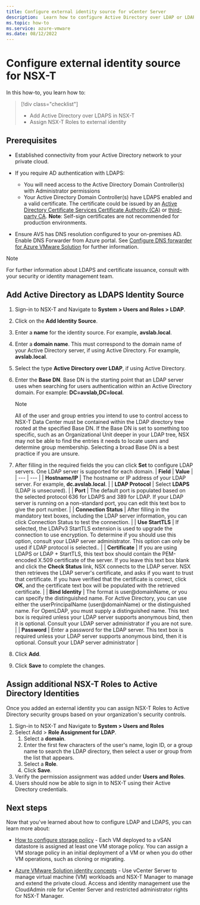 ```yaml
---
title: Configure external identity source for vCenter Server
description:  Learn how to configure Active Directory over LDAP or LDAPS for vCenter Server as an external identity source.
ms.topic: how-to
ms.service: azure-vmware
ms.date: 08/12/2022
---
```


# Configure external identity source for NSX-T

In this how-to, you learn how to:

> [!div class="checklist"]
> * Add Active Directory over LDAPS in NSX-T
> * Assign NSX-T Roles to external identity

## Prerequisites

- Established connectivity from your Active Directory network to your private cloud.

- If you require AD authentication with LDAPS:

    - You will need access to the Active Directory Domain Controller(s) with Administrator permissions
    - Your Active Directory Domain Controller(s) have LDAPS enabled and a valid certificate. The certificate could be issued by an [Active Directory Certificate Services Certificate Authority (CA)](https://social.technet.microsoft.com/wiki/contents/articles/2980.ldap-over-ssl-ldaps-certificate.aspx) or [third-party CA](https://docs.microsoft.com/troubleshoot/windows-server/identity/enable-ldap-over-ssl-3rd-certification-authority). **Note**: Self-sign certificates are not recommended for production environments.  

- Ensure AVS has DNS resolution configured to your on-premises AD. Enable DNS Forwarder from Azure portal. See [Configure DNS forwarder for Azure VMware Solution](https://docs.microsoft.com/azure/azure-vmware/configure-dns-azure-vmware-solution) for further information.


>[!NOTE]
>For further information about LDAPS and certificate issuance, consult with your security or identity management team.



## Add Active Directory as LDAPS Identity Source

1. Sign-in to NSX-T and Navigate to **System > Users and Roles > LDAP**.
1. Click on the **Add Identity Source**.
1. Enter a **name** for the identity source. For example, **avslab.local**. 
1. Enter a **domain name**. This must correspond to the domain name of your Active Directory server, if using Active Directory. For example, **avslab.local**. 
1. Select the type **Active Directory over LDAP**, if using Active Directory.
1. Enter the  **Base DN**. Base DN is the starting point that an LDAP server uses when searching for users authentication within an Active Directory domain. For example: **DC=avslab,DC=local**. 

    >[!NOTE]
    >All of the user and group entries you intend to use to control access to NSX-T Data Center must be contained within the LDAP directory tree rooted at the specified Base DN. If the Base DN is set to something too specific, such as an Organizational Unit deeper in your LDAP tree, NSX may not be able to find the entries it needs to locate users and determine group membership. Selecting a broad Base DN is a best practice if you are unsure.
1. After filling in the required fields the you can click **Set** to configure LDAP servers. One LDAP server is supported for each domain.
   | **Field** | **Value** |
   | --- | --- |
   | **Hostname/IP**  | The hostname or IP address of your LDAP server. For example, **dc.avslab.local**.  |
   | **LDAP Protocol** | Select **LDAPS** (LDAP is unsecured).  |
   | **Port**  | The default port is populated based on the selected protocol 636 for LDAPS and 389 for LDAP. If your LDAP server is running on a non-standard port, you can edit this text box to give the port number. |
   | **Connection Status**  | After filling in the mandatory text boxes, including the LDAP server information, you can click Connection Status to test the connection. |
   | **Use StartTLS**  |  If selected, the LDAPv3 StartTLS extension is used to upgrade the connection to use encryption. To determine if you should use this option, consult your LDAP server administrator. This option can only be used if LDAP protocol is selected..  |
   | **Certificate**  | If you are using LDAPS or LDAP + StartTLS, this text box should contain the PEM-encoded X.509 certificate of the server. If you leave this text box blank and click the **Check Status** link, NSX connects to the LDAP server. NSX then retrieves the LDAP server's certificate, and asks if you want to trust that certificate. If you have verified that the certificate is correct, click **OK**, and the certificate text box will be populated with the retrieved certificate.  |
   | **Bind Identity**  | The format is user@domainName, or you can specify the distinguished name. For Active Directory, you can use either the userPrincipalName (user@domainName) or the distinguished name. For OpenLDAP, you must supply a distinguished name. This text box is required unless your LDAP server supports anonymous bind, then it is optional. Consult your LDAP server administrator if you are not sure. |
   | **Password**  | Enter a password for the LDAP server. This text box is required unless your LDAP server supports anonymous bind, then it is optional. Consult your LDAP server administrator  |
   
1. Click **Add**.
1. Click **Save** to complete the changes.

## Assign additional NSX-T Roles to Active Directory Identities
Once you added an external identity you can assign NSX-T Roles to Active Directory security groups based on your organization's security controls.

1. Sign-in to NSX-T and Navigate to **System > Users and Roles**
1. Select Add > **Role Assignment for LDAP**.
    1. Select a **domain**.
    1. Enter the first few characters of the user's name, login ID, or a group name to search the LDAP directory, then select a user or group from the list that appears.
    1. Select a **Role**. 
    1. Click **Save**.
1. Verify the permission assignment was added under **Users and Roles**.
1. Users should now be able to sign in to NSX-T using their Active Directory credentials.

## Next steps

Now that you've learned about how to configure LDAP and LDAPS, you can learn more about:

- [How to configure storage policy](configure-storage-policy.md) - Each VM deployed to a vSAN datastore is assigned at least one VM storage policy. You can assign a VM storage policy in an initial deployment of a VM or when you do other VM operations, such as cloning or migrating.

- [Azure VMware Solution identity concepts](concepts-identity.md) - Use vCenter Server to manage virtual machine (VM) workloads and NSX-T Manager to manage and extend the private cloud. Access and identity management use the CloudAdmin role for vCenter Server and restricted administrator rights for NSX-T Manager. 

